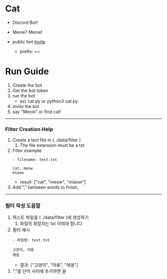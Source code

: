 # Cat
- Discord Bot!
- Meow? Meow!

- public bot [invite](https://discord.com/api/oauth2/authorize?client_id=730797542065045504&permissions=35904&scope=bot)
    - prefix: ==

# Run Guide
1. Create the bot
2. Get the bot token
3. run the bot
    - ex) cat.py or python3 cat.py
4. invite the bot
5. say "Meow" or find cat!

_ _ _ _ _
### Filter Creation Help
1. Create a text file in ( ./data/filter )
    1. The file extension must be a txt 
2. Filter example 
    ```
    - filename: test.txt

    cat, meow
    miaow
    ```
   - result: ["cat", "meow", "miaow"]
3. Add "," between words to finish.

_ _ _ _ _
### 필터 작성 도움말
1. 텍스트 파일을 ( ./data/filter )에 생성하기
    1. 파일의 확장자는 txt 이여야 합니다
2. 필터 예시 
    ```
    - 파일명: test.txt
   
    고양이, 야옹
    애옹
    ```
   - 결과: ["고양이", "야옹", "애옹"]
3. ","를 단어 사이에 추가하면 끝